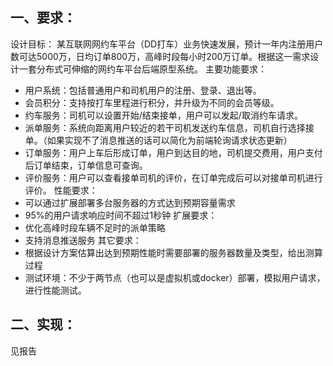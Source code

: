 ## 一、要求：
设计目标：
某互联网网约车平台（DD打车）业务快速发展，预计一年内注册用户数可达5000万，日均订单800万，高峰时段每小时200万订单。根据这一需求设计一套分布式可伸缩的网约车平台后端原型系统。
主要功能要求：
- 用户系统：包括普通用户和司机用户的注册、登录、退出等。
- 会员积分：支持按打车里程进行积分，并升级为不同的会员等级。
- 约车服务：司机可以设置开始/结束接单，用户可以发起/取消约车请求。
- 派单服务：系统向距离用户较近的若干司机发送约车信息，司机自行选择接单。（如果实现不了消息推送的话可以简化为前端轮询请求状态更新）
- 订单服务：用户上车后形成订单，用户到达目的地，司机提交费用，用户支付后订单结束，订单信息可查询。
- 评价服务：用户可以查看接单司机的评价，在订单完成后可以对接单司机进行评价。
性能要求：
- 可以通过扩展部署多台服务器的方式达到预期容量需求
- 95%的用户请求响应时间不超过1秒钟
扩展要求：
- 优化高峰时段车辆不足时的派单策略
- 支持消息推送服务
其它要求：
- 根据设计方案估算出达到预期性能时需要部署的服务器数量及类型，给出测算过程
- 测试环境：不少于两节点（也可以是虚拟机或docker）部署，模拟用户请求，进行性能测试。

## 二、实现：
见报告
